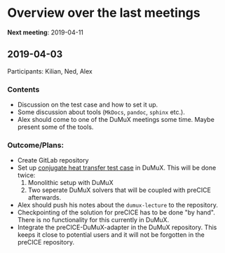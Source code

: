 # Overview over the last meetings

**Next meeting**: 2019-04-11

## 2019-04-03

Participants: Kilian, Ned, Alex

### Contents

- Discussion on the test case and how to set it up. 
- Some discussion about tools (`MkDocs`, `pandoc`, `sphinx` etc.). 
- Alex should come to one of the DuMuX meetings some time. Maybe present some of the tools.


### Outcome/Plans: 

- Create GitLab repository
- Set up [conjugate heat transfer test case](../dumux_test_case.md#conjugate-heat-transfer) in DuMuX. This will be done twice:
    1. Monolithic setup with DuMuX
    1. Two seperate DuMuX solvers that will be coupled with preCICE afterwards.
- Alex should push his notes about the `dumux-lecture` to the repository. 
- Checkpointing of the solution for preCICE has to be done "by hand". There is no functionality for this currently in DuMuX.
- Integrate the preCICE-DuMuX-adapter in the DuMuX repository. This keeps it close to potential users and it will not be forgotten in the preCICE repository.